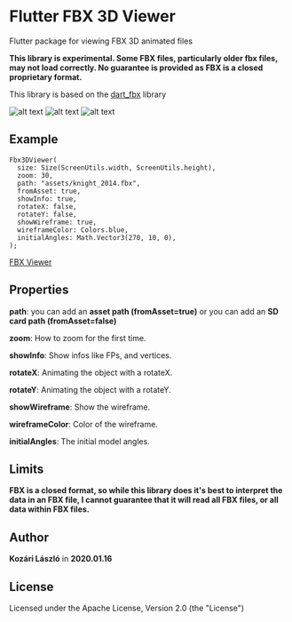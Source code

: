 # Flutter FBX 3D Viewer

Flutter package for viewing FBX 3D animated files

**This library is experimental. Some FBX files, particularly older fbx files, may not load correctly. No guarantee is provided as FBX is a closed proprietary format.**

This library is based on the [dart_fbx](https://github.com/brendan-duncan/dart_fbx) library

![alt text](https://raw.githubusercontent.com/klaszlo8207/Flutter-FBX-3D-Viewer/master/pix/pic1.png "Pic1") ![alt text](https://raw.githubusercontent.com/klaszlo8207/Flutter-FBX-3D-Viewer/master/pix/pic2.png "Pic2") ![alt text](https://raw.githubusercontent.com/klaszlo8207/Flutter-FBX-3D-Viewer/master/pix/gif.gif "Gif")

## Example

    Fbx3DViewer(
      size: Size(ScreenUtils.width, ScreenUtils.height),
      zoom: 30,
      path: "assets/knight_2014.fbx",
      fromAsset: true,
      showInfo: true,
      rotateX: false,
      rotateY: false,
      showWireframe: true,
      wireframeColor: Colors.blue,
      initialAngles: Math.Vector3(270, 10, 0),
    );
 
  
[FBX Viewer](https://github.com/klaszlo8207/Flutter-FBX-3D-Viewer/blob/master/example/example_app.dart)

## Properties

**path**: you can add an **asset path (fromAsset=true)** or you can add an **SD card path (fromAsset=false)**

**zoom**: How to zoom for the first time.

**showInfo**: Show infos like FPs, and vertices.

**rotateX**: Animating the object with a rotateX.

**rotateY**: Animating the object with a rotateY.

**showWireframe**: Show the wireframe.

**wireframeColor**: Color of the wireframe.

**initialAngles**: The initial model angles.

## Limits

**FBX is a closed format, so while this library does it's best to interpret the data in an FBX file, I cannot guarantee that it will read all FBX files, or all data within FBX files.**

## Author

**Kozári László** in **2020.01.16**

## License

Licensed under the Apache License, Version 2.0 (the "License")

